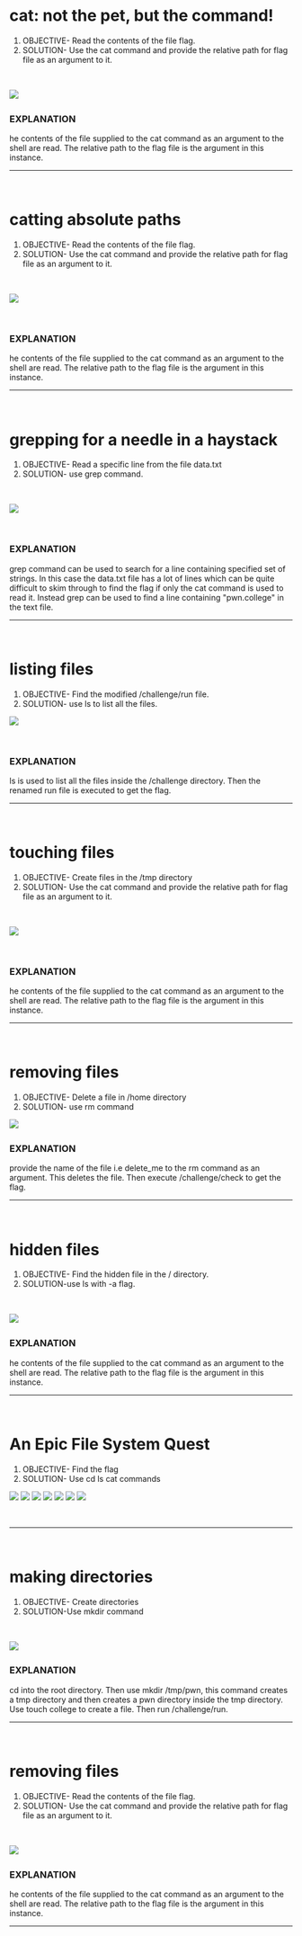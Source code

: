 # cat: not the pet, but the command!
1) OBJECTIVE- Read the contents of the file flag.
2) SOLUTION- Use the cat command and provide the relative path for flag file as an argument to it.

&nbsp;

![](snapshots/module2/sc1.png)
&nbsp;

### EXPLANATION
he contents of the file supplied to the cat command as an argument to the shell are read. The relative path to the flag file is the argument in this instance.


---
&nbsp;
# catting absolute paths
1) OBJECTIVE- Read the contents of the file flag.
2) SOLUTION- Use the cat command and provide the relative path for flag file as an argument to it.

&nbsp;

![](snapshots\module2\sc2.png)

&nbsp;

### EXPLANATION
he contents of the file supplied to the cat command as an argument to the shell are read. The relative path to the flag file is the argument in this instance.


---
&nbsp;
# grepping for a needle in a haystack
1) OBJECTIVE- Read a specific line from the file data.txt
2) SOLUTION- use grep command.

&nbsp;

![](snapshots\module2\sc4.png)

&nbsp;

### EXPLANATION
grep command can be used to search for a line containing specified set of strings. In this case the data.txt file has a lot of lines which can be quite difficult to skim through to find the flag if only the cat command is used to read it. Instead grep can be used to find a line containing "pwn.college" in the text file.



---
&nbsp;
# listing files
1) OBJECTIVE- Find the modified /challenge/run file.
2) SOLUTION- use ls to list all the files.
&nbsp;

![](snapshots\module2\sc5.png)

&nbsp;

### EXPLANATION
ls is used to list all the files inside the /challenge directory. Then the renamed run file is executed to get the flag.


---
&nbsp;
# touching files
1) OBJECTIVE-  Create files in the /tmp directory
2) SOLUTION- Use the cat command and provide the relative path for flag file as an argument to it.

&nbsp;

![](snapshots\module2\sc6.png)

&nbsp;

### EXPLANATION
he contents of the file supplied to the cat command as an argument to the shell are read. The relative path to the flag file is the argument in this instance.


---
&nbsp;
# removing files
1) OBJECTIVE- Delete a file in /home directory
2) SOLUTION- use rm command
&nbsp;

![](snapshots\module2\sc7.png)
&nbsp;

### EXPLANATION
provide the name of the file i.e delete_me to the rm command as an argument. This deletes the file. Then execute /challenge/check to get the flag.



---
&nbsp;
# hidden files
1) OBJECTIVE-  Find the hidden file in the / directory.
2) SOLUTION-use ls with -a flag.

&nbsp;

![](snapshots\module2\sc8.png)
&nbsp;

### EXPLANATION
he contents of the file supplied to the cat command as an argument to the shell are read. The relative path to the flag file is the argument in this instance.


---
&nbsp;
# An Epic File System Quest
1) OBJECTIVE- Find the flag
2) SOLUTION- Use cd ls cat commands
&nbsp;

![](snapshots\module2\sc9(1).png)
![](snapshots\module2\sc9(2).png)
![](snapshots\module2\sc9(3).png)
![](snapshots\module2\sc9(4).png)
![](snapshots\module2\sc9(5).png)
![](snapshots\module2\sc9(6).pngv)
![](snapshots\module2\sc9(7).png)

&nbsp;

---
&nbsp;
# making directories
1) OBJECTIVE- Create directories
2) SOLUTION-Use mkdir command

&nbsp;

![](snapshots\module2\sc10.png)
&nbsp;

### EXPLANATION
cd into the root directory. Then use mkdir /tmp/pwn, this command creates a tmp directory and then creates a pwn directory inside the tmp directory. Use touch college to create a file. Then run /challenge/run.


---
&nbsp;
# removing files
1) OBJECTIVE- Read the contents of the file flag.
2) SOLUTION- Use the cat command and provide the relative path for flag file as an argument to it.

&nbsp;

![](snapshots\module2\sc7.png)
&nbsp;

### EXPLANATION
he contents of the file supplied to the cat command as an argument to the shell are read. The relative path to the flag file is the argument in this instance.


---
&nbsp;